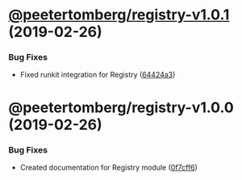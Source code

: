 # [@peetertomberg/registry-v1.0.1](https://github.com/peeter-tomberg/npm.git/compare/v1.0.0...v1.0.1) (2019-02-26)


### Bug Fixes

* Fixed runkit integration for Registry ([64424a3](https://github.com/peeter-tomberg/npm.git/commit/64424a3))

# @peetertomberg/registry-v1.0.0 (2019-02-26)


### Bug Fixes

* Created documentation for Registry module ([0f7cff6](https://github.com/peeter-tomberg/npm.git/commit/0f7cff6))
